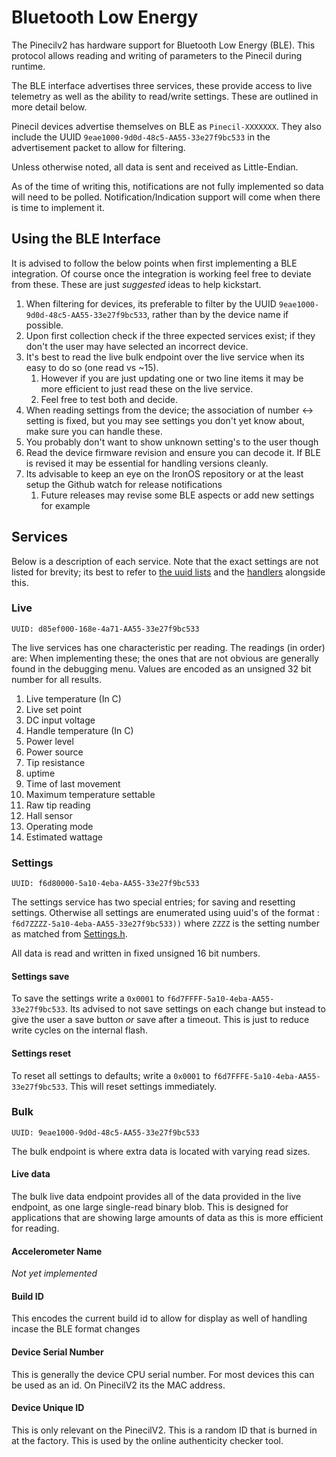 # Bluetooth Low Energy

The Pinecilv2 has hardware support for Bluetooth Low Energy (BLE). This protocol allows reading and writing of parameters to the Pinecil during runtime.

The BLE interface advertises three services, these provide access to live telemetry as well as the ability to read/write settings.
These are outlined in more detail below.

Pinecil devices advertise themselves on BLE as `Pinecil-XXXXXXX`.
They also include the UUID `9eae1000-9d0d-48c5-AA55-33e27f9bc533` in the advertisement packet to allow for filtering.

Unless otherwise noted, all data is sent and received as Little-Endian.

As of the time of writing this, notifications are not fully implemented so data will need to be polled. Notification/Indication support will come when there is time to implement it.

## Using the BLE Interface

It is advised to follow the below points when first implementing a BLE integration. Of course once the integration is working feel free to deviate from these. These are just _suggested_ ideas to help kickstart.

1. When filtering for devices, its preferable to filter by the UUID `9eae1000-9d0d-48c5-AA55-33e27f9bc533`, rather than by the device name if possible.
2. Upon first collection check if the three expected services exist; if they don't the user may have selected an incorrect device.
3. It's best to read the live bulk endpoint over the live service when its easy to do so (one read vs ~15).
   1. However if you are just updating one or two line items it may be more efficient to just read these on the live service.
   2. Feel free to test both and decide.
4. When reading settings from the device; the association of number <-> setting is fixed, but you may see settings you don't yet know about, make sure you can handle these.
5. You probably don't want to show unknown setting's to the user though
6. Read the device firmware revision and ensure you can decode it. If BLE is revised it may be essential for handling versions cleanly.
7. Its advisable to keep an eye on the IronOS repository or at the least setup the Github watch for release notifications
   1. Future releases may revise some BLE aspects or add new settings for example

## Services

Below is a description of each service. Note that the exact settings are not listed for brevity; its best to refer to [the uuid lists](https://github.com/Ralim/IronOS/blob/dev/source/Core/BSP/Pinecilv2/ble_characteristics.h) and the [handlers](https://github.com/Ralim/IronOS/blob/dev/source/Core/BSP/Pinecilv2/ble_handlers.cpp) alongside this.

### Live

`UUID: d85ef000-168e-4a71-AA55-33e27f9bc533`

The live services has one characteristic per reading. The readings (in order) are:
When implementing these; the ones that are not obvious are generally found in the debugging menu. Values are encoded as an unsigned 32 bit number for all results.

1. Live temperature (In C)
2. Live set point
3. DC input voltage
4. Handle temperature (In C)
5. Power level
6. Power source
7. Tip resistance
8. uptime
9. Time of last movement
10. Maximum temperature settable
11. Raw tip reading
12. Hall sensor
13. Operating mode
14. Estimated wattage

### Settings

`UUID: f6d80000-5a10-4eba-AA55-33e27f9bc533`

The settings service has two special entries; for saving and resetting settings.
Otherwise all settings are enumerated using uuid's of the format : `f6d7ZZZZ-5a10-4eba-AA55-33e27f9bc533))` where `ZZZZ` is the setting number as matched from [Settings.h](https://github.com/Ralim/IronOS/blob/dev/source/Core/Inc/Settings.h#L16).

All data is read and written in fixed unsigned 16 bit numbers.

#### Settings save

To save the settings write a `0x0001` to `f6d7FFFF-5a10-4eba-AA55-33e27f9bc533`.
Its advised to not save settings on each change but instead to give the user a save button _or_ save after a timeout. This is just to reduce write cycles on the internal flash.

#### Settings reset

To reset all settings to defaults; write a `0x0001` to  `f6d7FFFE-5a10-4eba-AA55-33e27f9bc533`.
This will reset settings immediately.

### Bulk

`UUID: 9eae1000-9d0d-48c5-AA55-33e27f9bc533`

The bulk endpoint is where extra data is located with varying read sizes.

#### Live data

The bulk live data endpoint provides all of the data provided in the live endpoint, as one large single-read binary blob. This is designed for applications that are showing large amounts of data as this is more efficient for reading.

#### Accelerometer Name

_Not yet implemented_

#### Build ID

This encodes the current build id to allow for display as well of handling incase the BLE format changes

#### Device Serial Number

This is generally the device CPU serial number. For most devices this can be used as an id. On PinecilV2 its the MAC address.

#### Device Unique ID

This is only relevant on the PinecilV2. This is a random ID that is burned in at the factory. This is used by the online authenticity checker tool.
